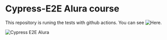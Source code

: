 # Cypress-E2E Alura course

This repository is runing the tests with github actions. You can see ![Here](https://github.com/dartora/Cypress-E2E/actions).

![Cypress E2E Alura](https://www.cypress.io/static/cypress-io-logo-social-share-8fb8c02106e8d9dd57b18f3b4e8a3602.png](https://www.alura.com.br/curso-online-cypress-automacao-de-testes-e2e)https://www.alura.com.br/curso-online-cypress-automacao-de-testes-e2e)
